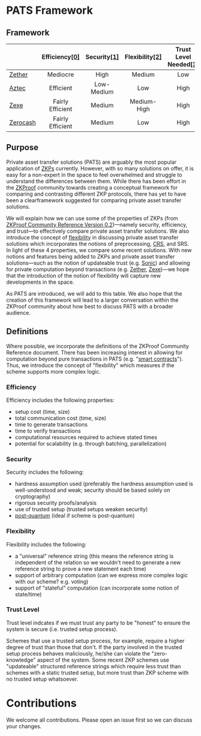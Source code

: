 # PATS Framework

## Framework

|                           | Efficiency[[0]](#Efficiency) | Security[[1]](#Security) | Flexibility[[2]](#Flexibility) | Trust Level Needed[[3]](#Trust-Level) |
| ------------------------- | :--------------------------: | :----------------------: | :----------------------------: | :-----------------------------------: |
| [Zether](./zether.md)     |           Mediocre           |           High           |             Medium             |                  Low                  |
| [Aztec](./aztec.md)       |          Efficient           |          Low-Medium          |              Low               |                 High                  |
| [Zexe](./zexe.md)         |       Fairly Efficient       |          Medium          |          Medium-High           |                 High                  |
| [Zerocash](./zerocash.md) |       Fairly Efficient       |          Medium          |              Low               |                 High                  |

## Purpose

Private asset transfer solutions (PATS) are arguably the most popular application of [ZKPs](https://en.wikipedia.org/wiki/Zero-knowledge_proof) currently. However, with so many solutions on offer, it is easy for a non-expert in the space to feel overwhelmed and struggle to understand the differences between them. While there has been effort in the [ZKProof](https://zkproof.org) community towards creating a conceptual framework for comparing and contrasting different ZKP protocols, there has yet to have been a clearframework suggested for comparing private asset transfer solutions.

We will explain how we can use some of the properties of ZKPs (from [ZKProof Community Reference Version 0.2](https://docs.zkproof.org/assets/docs/reference-v0.2.pdf))—namely security, efficiency, and trust—to effectively compare private asset transfer solutions. We also introduce the concept of [flexibility](#Flexibility) in discussing private asset transfer solutions which incorporates the notions of preprocessing, [CRS](https://en.wikipedia.org/wiki/Common_reference_string_model), and SRS. In light of these 4 properties, we compare some recent solutions. With new notions and features being added to ZKPs and private asset transfer solutions—such as the notion of updateable trust (e.g. [Sonic](https://eprint.iacr.org/2019/099.pdf)) and allowing for private computation beyond transactions (e.g. [Zether](https://eprint.iacr.org/2019/191.pdf), [Zexe](https://eprint.iacr.org/2018/962.pdf))—we hope that the introduction of the notion of flexibility will capture new developments in the space.

As PATS are introduced, we will add to this table. We also hope that the creation of this framework will lead to a larger conversation within the ZKProof community about how best to discuss PATS with a broader audience.

## Definitions

Where possible, we incorporate the definitions of the ZKProof Community Reference document. There has been increasing interest in allowing for computation beyond pure transactions in PATS (e.g. "[smart contracts](https://github.com/ethereum/wiki/wiki/white-paper)"). Thus, we introduce the concept of "flexbility" which measures if the scheme supports more complex logic.

### Efficiency

Efficiency includes the following properties:

- setup cost (time, size)
- total communication cost (time, size)
- time to generate transactions
- time to verify transactiions
- computational resources required to achieve stated times
- potential for scalability (e.g. through batching, parallelization)

### Security

Security includes the following:

- hardness assumption used (preferably the hardness assumption used is well-understood and weak; security should be based solely on cryptography)
- rigorous security proofs/analysis
- use of trusted setup (trusted setups weaken security)
- [post-quantum](https://en.wikipedia.org/wiki/Post-quantum_cryptography) (ideal if scheme is post-quantum)

### Flexibility

Flexibility includes the following:

- a "universal" reference string (this means the reference string is independent of the relation so we wouldn't need to generate a new reference string to prove a new statement each time)
- support of arbitrary computation (can we express more complex logic with our scheme? e.g. voting)
- support of "stateful" computation (can incorporate some notion of state/time)

### Trust Level

Trust level indcates if we must trust any party to be "honest" to ensure the system is secure (i.e. trusted setup process).

Schemes that use a trusted setup process, for example, require a higher degree of trust than those that don't. If the party involved in the trusted setup process behaves maliciously, he/she can violate the "zero-knowledge" aspect of the system. Some recent ZKP schemes use "updateable" structured reference strings which require less trust than schemes with a static trusted setup, but more trust than ZKP scheme with no trusted setup whatsoever.

# Contributions

We welcome all contributions. Please open an issue first so we can discuss your changes.

